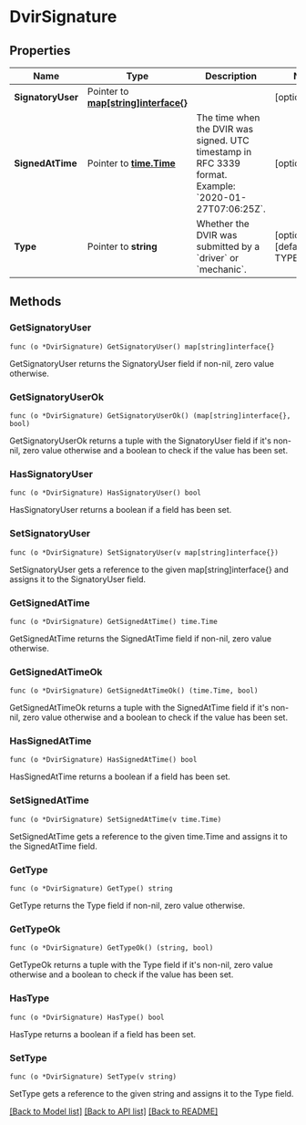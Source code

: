 # DvirSignature

## Properties

Name | Type | Description | Notes
------------ | ------------- | ------------- | -------------
**SignatoryUser** | Pointer to [**map[string]interface{}**](map[string]interface{}.md) |  | [optional] 
**SignedAtTime** | Pointer to [**time.Time**](time.Time.md) | The time when the DVIR was signed. UTC timestamp in RFC 3339 format. Example: &#x60;2020-01-27T07:06:25Z&#x60;. | [optional] 
**Type** | Pointer to **string** | Whether the DVIR was submitted by a &#x60;driver&#x60; or &#x60;mechanic&#x60;. | [optional] [default to TYPE_DRIVER]

## Methods

### GetSignatoryUser

`func (o *DvirSignature) GetSignatoryUser() map[string]interface{}`

GetSignatoryUser returns the SignatoryUser field if non-nil, zero value otherwise.

### GetSignatoryUserOk

`func (o *DvirSignature) GetSignatoryUserOk() (map[string]interface{}, bool)`

GetSignatoryUserOk returns a tuple with the SignatoryUser field if it's non-nil, zero value otherwise
and a boolean to check if the value has been set.

### HasSignatoryUser

`func (o *DvirSignature) HasSignatoryUser() bool`

HasSignatoryUser returns a boolean if a field has been set.

### SetSignatoryUser

`func (o *DvirSignature) SetSignatoryUser(v map[string]interface{})`

SetSignatoryUser gets a reference to the given map[string]interface{} and assigns it to the SignatoryUser field.

### GetSignedAtTime

`func (o *DvirSignature) GetSignedAtTime() time.Time`

GetSignedAtTime returns the SignedAtTime field if non-nil, zero value otherwise.

### GetSignedAtTimeOk

`func (o *DvirSignature) GetSignedAtTimeOk() (time.Time, bool)`

GetSignedAtTimeOk returns a tuple with the SignedAtTime field if it's non-nil, zero value otherwise
and a boolean to check if the value has been set.

### HasSignedAtTime

`func (o *DvirSignature) HasSignedAtTime() bool`

HasSignedAtTime returns a boolean if a field has been set.

### SetSignedAtTime

`func (o *DvirSignature) SetSignedAtTime(v time.Time)`

SetSignedAtTime gets a reference to the given time.Time and assigns it to the SignedAtTime field.

### GetType

`func (o *DvirSignature) GetType() string`

GetType returns the Type field if non-nil, zero value otherwise.

### GetTypeOk

`func (o *DvirSignature) GetTypeOk() (string, bool)`

GetTypeOk returns a tuple with the Type field if it's non-nil, zero value otherwise
and a boolean to check if the value has been set.

### HasType

`func (o *DvirSignature) HasType() bool`

HasType returns a boolean if a field has been set.

### SetType

`func (o *DvirSignature) SetType(v string)`

SetType gets a reference to the given string and assigns it to the Type field.


[[Back to Model list]](../README.md#documentation-for-models) [[Back to API list]](../README.md#documentation-for-api-endpoints) [[Back to README]](../README.md)


